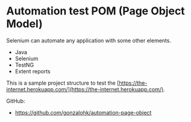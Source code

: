 # Automation test POM (Page Object Model)
Selenium can automate any application with some other elements. 
- Java
- Selenium
- TestNG
- Extent reports

This is a sample project structure to test the [https://the-internet.herokuapp.com/](https://the-internet.herokuapp.com/). 

GitHub:
 -  https://github.com/gonzalohk/automation-page-object
